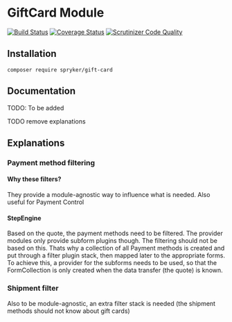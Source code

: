 # GiftCard Module
[![Build Status](https://travis-ci.org/spryker/GiftCard.svg)](https://travis-ci.org/spryker/GiftCard)
[![Coverage Status](https://coveralls.io/repos/github/spryker/GiftCard/badge.svg)](https://coveralls.io/github/spryker/GiftCard)
[![Scrutinizer Code Quality](https://scrutinizer-ci.com/g/spryker/GiftCard/badges/quality-score.png?b=master)](https://scrutinizer-ci.com/g/spryker/GiftCard/?branch=master)

## Installation

```
composer require spryker/gift-card
```

## Documentation

TODO: To be added



TODO remove explanations
## Explanations

### Payment method filtering
#### Why these filters? 
They provide a module-agnostic way to influence what is needed.
Also useful for Payment Control

#### StepEngine
Based on the quote, the payment methods need to be filtered.
The provider modules only provide subform plugins though. The filtering should not be based on this.
Thats why a collection of all Payment methods is created and put through a filter plugin stack, then mapped later 
to the appropriate forms. To achieve this, a provider for the subforms needs to be used, so that the FormCollection is only created when the data transfer (the quote)
is known.

### Shipment filter
Also to be module-agnostic, an extra filter stack is needed (the shipment methods should not know about gift cards)


 

